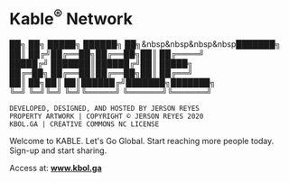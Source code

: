 
# Kable<sup>®</sup> Network

██╗  ██╗ █████╗ ██████╗ ██╗&nbsp&nbsp&nbsp&nbsp███████╗<br>
██║ ██╔╝██╔══██╗██╔══██╗██║     ██╔════╝<br>
█████╔╝ ███████║██████╔╝██║     █████╗  <br>
██╔═██╗ ██╔══██║██╔══██╗██║     ██╔══╝  <br>
██║  ██╗██║  ██║██████╔╝███████╗███████╗<br>
╚═╝  ╚═╝╚═╝  ╚═╝╚═════╝ ╚══════╝╚══════╝<br>

	DEVELOPED, DESIGNED, AND HOSTED BY JERSON REYES
	PROPERTY ARTWORK | COPYRIGHT © JERSON REYES 2020
	KBOL.GA | CREATIVE COMMONS NC LICENSE


Welcome to KABLE. Let's Go Global. 
Start reaching more people today. Sign-up and start sharing.

Access at: **www.kbol.ga**
